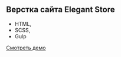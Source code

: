 ## Верстка сайта Elegant Store

- HTML,
- SCSS,
- Gulp

[Смотреть демо](https://nobleworkshop.github.io/elegant-store/)


